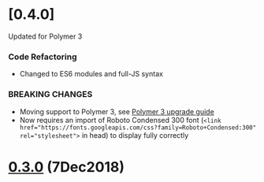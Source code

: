 # [0.4.0]
Updated for Polymer 3

### Code Refactoring

* Changed to ES6 modules and full-JS syntax


### BREAKING CHANGES

* Moving support to Polymer 3, see [Polymer 3 upgrade guide](https://polymer-library.polymer-project.org/3.0/docs/upgrade)
* Now requires an import of Roboto Condensed 300 font (`<link href="https://fonts.googleapis.com/css?family=Roboto+Condensed:300" rel="stylesheet">` in head) to display fully correctly

<a name="0.3.0"></a>
# [0.3.0](https://github.com/PFElements/pf-calendar-events/compare/v0.3.0...v0.4.0) (7Dec2018)
